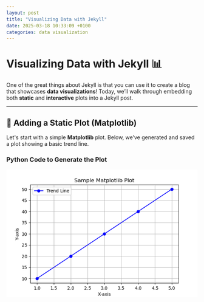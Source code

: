 ```yaml
---
layout: post
title: "Visualizing Data with Jekyll"
date: 2025-03-18 10:33:09 +0100
categories: data visualization
---
```

# **Visualizing Data with Jekyll** 📊  

One of the great things about Jekyll is that you can use it to create a blog that showcases **data visualizations**! Today, we’ll walk through embedding both **static** and **interactive** plots into a Jekyll post.  

---

## **📌 Adding a Static Plot (Matplotlib)**  

Let's start with a simple **Matplotlib** plot. Below, we’ve generated and saved a plot showing a basic trend line.  

### **Python Code to Generate the Plot**
![assets/images/matplotlib_plot.png](../assets/images/matplotlib_plot.png)